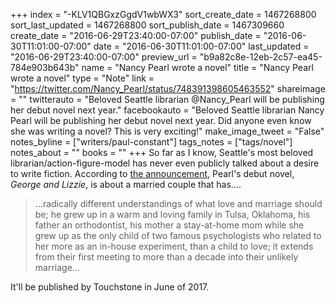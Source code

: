 +++
index = "-KLV1QBGxzGgdV1wbWX3"
sort_create_date = 1467268800
sort_last_updated = 1467268800
sort_publish_date = 1467309660
create_date = "2016-06-29T23:40:00-07:00"
publish_date = "2016-06-30T11:01:00-07:00"
date = "2016-06-30T11:01:00-07:00"
last_updated = "2016-06-29T23:40:00-07:00"
preview_url = "b9a82c8e-12eb-2c57-ea45-784e903b643b"
name = "Nancy Pearl wrote a novel"
title = "Nancy Pearl wrote a novel"
type = "Note"
link = "https://twitter.com/Nancy_Pearl/status/748391398605463552"
shareimage = ""
twitterauto = "Beloved Seattle librarian @Nancy_Pearl will be publishing her debut novel next year."
facebookauto = "Beloved Seattle librarian Nancy Pearl will be publishing her debut novel next year. Did anyone even know she was writing a novel? This is very exciting!"
make_image_tweet = "False"
notes_byline = ["writers/paul-constant"]
tags_notes = ["tags/novel"]
notes_about = ""
books = ""
+++
So far as I know, Seattle's most beloved librarian/action-figure-model has never even publicly talked about a desire to write fiction. According to [the announcement](http://www.victoriasanders.com/librarian-nancy-pearl-s-debut-novel-sold-to-touchstone), Pearl's debut novel, *George and Lizzie*, is about a married couple that has....

<blockquote>...radically different understandings of what love and marriage should be; he grew up in a warm and loving family in Tulsa, Oklahoma, his father an orthodontist, his mother a stay-at-home mom while she grew up as the only child of two famous psychologists who related to her more as an in-house experiment, than a child to love; it extends from their first meeting to more than a decade into their unlikely marriage...</blockquote>

It'll be published by Touchstone in June of 2017.